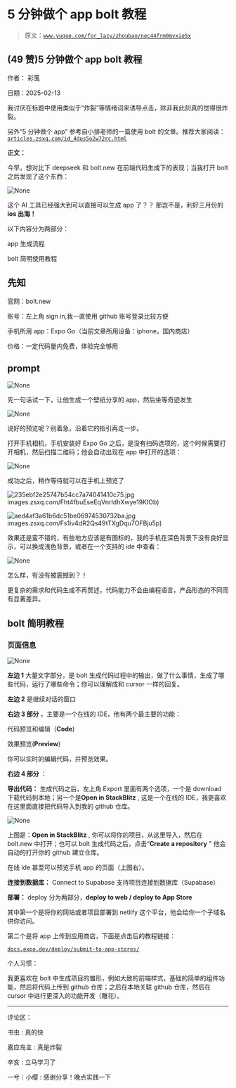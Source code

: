 # 5 分钟做个 app bolt 教程

> 原文：[`www.yuque.com/for_lazy/zhoubao/nec44frm0mvxie5x`](https://www.yuque.com/for_lazy/zhoubao/nec44frm0mvxie5x)

## (49 赞)5 分钟做个 app bolt 教程

作者： 彩笺

日期：2025-02-13

我讨厌在标题中使用类似于“炸裂”等情绪词来诱导点击，除非我此刻真的觉得很炸裂。

另外“5 分钟做个 app”
参考自小排老师的一篇使用 bolt 的文章。推荐大家阅读：[`articles.zsxq.com/id_4dus5o2w72rc.html`](https://articles.zsxq.com/id_4dus5o2w72rc.html)

**正文：**

今早，想对比下 deepseek 和 bolt.new 在前端代码生成下的表现；当我打开 bolt 之后发现了这个东西：

![](img/2f203424dbd34c4f07e3049159419afa.png "None")

这个 AI 工具已经强大到可以直接可以生成 app 了？？ 那岂不是，利好三月份的**ios 出海！**

以下内容分为两部分：

app 生成流程

bolt 简明使用教程

## 先知

官网：bolt.new

账号：左上角 sign in,我一直使用 github 账号登录比较方便

手机所用 app：Expo Go（当前文章所用设备：iphone，国内商店）

价格：一定代码量内免费，体验完全够用

## prompt

![](img/39c25651314bbe08a2584c7a9eb73d5e.png "None")

先一句话试一下，让他生成一个壁纸分享的 app，然后坐等奇迹发生

![](img/9a87780b59bbc026b7a43451202f1fbc.png "None")

说好的预览呢？别着急，沿着它的指引再走一步。

打开手机相机，手机安装好 Expo Go 之后，是没有扫码选项的，这个时候需要打开相机，然后扫描二维码；他会自动出现在 app 中打开的选项：

![](img/4fb0008f6508d2e732db15b9d08e6fb9.png "None")

成功之后，稍作等待就可以在手机上预览了

![235ebf2e25747b54cc7a74041410c75.jpg](img/article-) images.zsxq.com/Fht4fbuEseEqVnrIdhXwye19KIOb)

![aed4af3a61b6dc51be06974530732ba.jpg](img/article-) images.zsxq.com/Fs1iv4dR2Qs49tTXgDqu7OFBju5p)

效果还是蛮不错的，有些地方应该是有图标的，我的手机在深色背景下没有良好显示，可以换成浅色背景，或者在一个支持的 ide 中查看：

![](img/b571a7593acf73c6ac81388e368d1f60.png "None")

怎么样，有没有被震撼到？！

更复杂的需求和代码生成不再赘述，代码能力不会由编程语言，产品形态的不同而有显著差异。

## bolt 简明教程

### 页面信息

![](img/8a61918760b61bc99a97c67c2db1b55b.png "None")

**左边 1** 大量文字部分，是 bolt 生成代码过程中的输出，做了什么事情，生成了哪些代码，运行了哪些命令；你可以理解成和 cursor 一样的回复。

**左边 2** 是继续对话的窗口

**右边 3 部分** ，主要是一个在线的 IDE，他有两个最主要的功能：

代码预览和编辑（**Code**)

效果预览(**Preview**)

你可以实时的编辑代码，并预览效果。

**右边 4 部分** ：

**导出代码：** 生成代码之后，左上角 Export 里面有两个选项，一个是 download 下载代码到本地；另一个是**Open in
StackBlitz** , 这是一个在线的 IDE，我更喜欢在这里面直接把代码导入到我的 github 仓库。

![](img/43af5f7b15bea52e19a4604e95ddf3be.png "None")

上图是：**Open in StackBlitz** ,
你可以将你的项目，从这里导入，然后在 bolt.new 中打开；也可以 bolt 生成代码之后，点击“**Create a repository** "
他会自动的打开你的 github 建立仓库。

在线 ide 甚至可以预览手机 app 的页面（上图右）。

**连接到数据库：** Connect to Supabase 支持项目连接到数据库（Supabase）

**部署：** deploy 分为两部分，**deploy to web / deploy to App Store**

其中第一个是将你的网站或者项目部署到 netlify 这个平台，他会给你一个子域名供你访问。

第二个是将 app 上传到应用商店，下面是点击后的教程链接：

[`docs.expo.dev/deploy/submit-to-app-stores/`](https://docs.expo.dev/deploy/submit-to-app-stores/)

个人习惯：

我更喜欢在 bolt 中生成项目的雏形，例如大致的前端样式，基础的简单的组件功能，然后将代码上传到 github 仓库；之后在本地关联 github 仓库，然后在 cursor 中进行更深入的功能开发（雕花）。

* * *

评论区：

书虫 : 真的快

嘉应岛主 : 真是炸裂

辛亥 : 立马学习了

一兮｜小缨 : 感谢分享！晚点实践一下